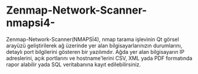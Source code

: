# Zenmap-Network-Scanner-nmapsi4-
Zenmap-Network-Scanner(NMAPSİ4), nmap tarama işlevinin Qt görsel arayüzü geliştirilerek ağ üzerinde yer alan bilgisayarlarınızın durumlarını, detaylı port bilgilerini gösteren bir yazılımdır.  Ağda yer alan bilgisayarın IP adreslerini, açık portlarını ve hostname'lerini CSV, XML yada PDF formatında rapor alabilir yada SQL veritabanına kayıt edilebilirsiniz.

